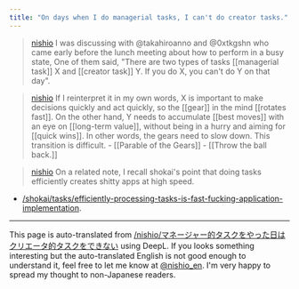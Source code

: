 ```yaml
---
title: "On days when I do managerial tasks, I can't do creator tasks."
---
```


> [nishio](https://x.com/nishio/status/1818645470891463156) I was discussing with @takahiroanno and @0xtkgshn who came early before the lunch meeting about how to perform in a busy state, One of them said, "There are two types of tasks [[managerial task]] X and [[creator task]] Y. If you do X, you can't do Y on that day".

> [nishio](https://x.com/nishio/status/1818647188035240402) If I reinterpret it in my own words, X is important to make decisions quickly and act quickly, so the [[gear]] in the mind [[rotates fast]]. On the other hand, Y needs to accumulate [[best moves]] with an eye on [[long-term value]], without being in a hurry and aiming for [[quick wins]]. In other words, the gears need to slow down. This transition is difficult.
    - [[Parable of the Gears]]
    - [[Throw the ball back.]]

> [nishio](https://x.com/nishio/status/1818647341681066426) On a related note, I recall shokai's point that doing tasks efficiently creates shitty apps at high speed.
- [/shokai/tasks/efficiently-processing-tasks-is-fast-fucking-application-implementation](https://scrapbox.io/shokai/tasks/efficiently-processing-tasks-is-fast-fucking-application-implementation).

---
This page is auto-translated from [/nishio/マネージャー的タスクをやった日はクリエータ的タスクをできない](https://scrapbox.io/nishio/マネージャー的タスクをやった日はクリエータ的タスクをできない) using DeepL. If you looks something interesting but the auto-translated English is not good enough to understand it, feel free to let me know at [@nishio_en](https://twitter.com/nishio_en). I'm very happy to spread my thought to non-Japanese readers.